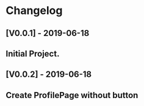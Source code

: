 # Changelog

## [V0.0.1] - 2019-06-18

## Initial Project.

## [V0.0.2] - 2019-06-18

## Create ProfilePage without button